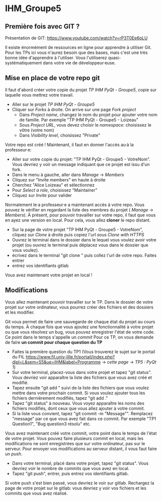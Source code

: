 # IHM_Groupe5

## Première fois avec GIT ?

Présentation de GIT: https://www.youtube.com/watch?v=rP3T0Ee6pLU

Il existe énormément de ressources en ligne pour apprendre à utiliser Git. Pour les TPs ici vous n'aurez besoin que des bases, mais c'est une très bonne idée d'apprendre à l'utiliser. Vous l'utiliserez quasi-systématiquement dans votre vie de développeur·euse.

## Mise en place de votre repo git

Il faut d'abord créer votre copie du projet _TP IHM PyQt - Groupe5_, copie sur laquelle vous mettrez votre travail.

- Aller sur le projet _TP IHM PyQt - Groupe5_
- Cliquer sur _Forks_ à droite. On arrive sur une page _Fork project_
	- Dans _Project name_, changez le nom du projet pour ajouter votre nom de famille. Par exemple "TP IHM PyQt - Groupe5 - Loizeau"
	- Sous _Project URL_, vous devez choisir le _namespace_: choisissez le vôtre (votre nom)
	- Dans _Visibility level_, choisissez "Private"

Votre repo est créé ! Maintenant, il faut en donner l'accès au·à la professeur·e:

- Aller sur votre copie du projet: "TP IHM PyQt - Groupe5 - VotreNom". Vous devriez y voir un message indiquant que ce projet est issu d'un fork.
- Dans le menu à gauche, aller dans _Manage_ -> _Members_
- Cliquez sur "Invite members" en haute à droite
- Cherchez "Alice Loizeau" et sélectionnez
- Pour _Select a role_, choisissez "Maintainer"
- Cliquez sur _Invite_ pour valider

Normalement le·a professeur·e a maintenant accès à votre repo. Vous pouvez le vérifier en regardant la liste des membres du projet ( _Manage_ -> _Members_).
À présent, pour pouvoir travailler sur votre repo, il faut que vous en ayez une version en local. Pour cela, vous allez **cloner** le repo distant.

- Sur la page de votre projet "TP IHM PyQt - Groupe5 - VotreNom", cliquez sur _Clone_ à droite puis copiez l'url sous _Clone with HTTPS_
- Ouvrez le terminal dans le dossier dans le lequel vous voulez avoir votre projet (ou ouvrez le terminal puis déplacez vous dans le dossier que vous voulez).
- écrivez dans le terminal "git clone " puis collez l'url de votre repo. Faites entrer
- entrez vos identifiants gitlab

Vous avez maintenant votre projet en local !

## Modifications

Vous allez maintenant pouvoir travailler sur le TP. Dans le dossier de votre projet sur votre ordinateur, vous pourrez créer des fichiers et des dossiers et les modifier.

Git vous permet de faire une sauvegarde de chaque état du projet au cours du temps. À chaque fois que vous ajoutez une fonctionnalité à votre projet ou que vous résolvez un bug, vous pouvez enregistrer l'état de votre code. Ce point dans le temps s'appelle un _commit_
Pour ce TP, on vous demande de faire **un commit pour chaque question du TP**

- Faites la première question du TP1 (Vous trouverez le sujet sur le portail du FIL https://www.fil.univ-lille.fr/portail/index.php?dipl=L&sem=S5&ue=IHM&label=Programme -> _cette page_ -> _TP5 : PyQt 1_)
- Sur votre terminal, placez-vous dans votre projet et tapez "git status". Vous devriez voir apparaître la liste des fichiers que vous avez créé et modifié.
- Tapez ensuite "git add " suivi de la liste des fichiers que vous voulez mettre dans votre prochain commit. Si vous voulez ajouter tous les fichiers dernièrement modifiés, tapez "git add ."
- Tapez "git status" à nouveau. Vous voyez apparaître les noms des fichiers modifiés, dont ceux que vous allez ajouter à votre commit.
- Si la liste vous convient, tapez "git commit -m "Message"". Remplacez "message" par ce que vous avez fait dans ce commit. Par exemple "TP1 Question1", "Bug question3 résolu" etc.

Vous avez maintenant créé votre commit, votre point dans le temps de l'état de votre projet. Vous pouvez faire plusieurs commit en local, mais les modifications ne sont enregistrées que sur votre ordinateur, pas sur le serveur. Pour envoyer vos modifications au serveur distant, il vous faut faire un _push_.

- Dans votre terminal, placé dans votre projet, tapez "git status". Vous devriez voir le nombre de commits que vous avez en local.
- Tapez "git push", entrer, puis entrez vos identifiants gitlab.

Si votre push s'est bien passé, vous devriez le voir sur gitlab. Rechargez la page de votre projet sur le gitlab: vous devriez y voir vos fichiers et les commits que vous avez réalisé.
